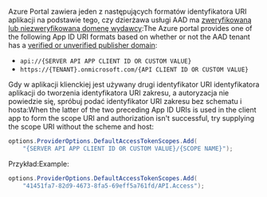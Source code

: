 <span data-ttu-id="c26b1-101">Azure Portal zawiera jeden z następujących formatów identyfikatora URI aplikacji na podstawie tego, czy dzierżawa usługi AAD ma [zweryfikowaną lub niezweryfikowaną domenę wydawcy](/azure/active-directory/develop/howto-configure-publisher-domain):</span><span class="sxs-lookup"><span data-stu-id="c26b1-101">The Azure portal provides one of the following App ID URI formats based on whether or not the AAD tenant has a [verified or unverified publisher domain](/azure/active-directory/develop/howto-configure-publisher-domain):</span></span>

* `api://{SERVER API APP CLIENT ID OR CUSTOM VALUE}`
* `https://{TENANT}.onmicrosoft.com/{API CLIENT ID OR CUSTOM VALUE}`

<span data-ttu-id="c26b1-102">Gdy w aplikacji klienckiej jest używany drugi identyfikator URI identyfikatora aplikacji do tworzenia identyfikatora URI zakresu, a autoryzacja nie powiedzie się, spróbuj podać identyfikator URI zakresu bez schematu i hosta:</span><span class="sxs-lookup"><span data-stu-id="c26b1-102">When the latter of the two preceding App ID URIs is used in the client app to form the scope URI and authorization isn't successful, try supplying the scope URI without the scheme and host:</span></span>

```csharp
options.ProviderOptions.DefaultAccessTokenScopes.Add(
    "{SERVER API APP CLIENT ID OR CUSTOM VALUE}/{SCOPE NAME}");
```

<span data-ttu-id="c26b1-103">Przykład:</span><span class="sxs-lookup"><span data-stu-id="c26b1-103">Example:</span></span>

```csharp
options.ProviderOptions.DefaultAccessTokenScopes.Add(
    "41451fa7-82d9-4673-8fa5-69eff5a761fd/API.Access");
```
